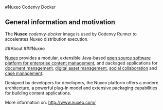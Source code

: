 #Nuxeo Codenvy Docker

## General information and motivation

The **Nuxeo** _codenvy-docker_ image is used by Codenvy Runner to accelerates Nuxeo distribution execution.

##About
###Nuxeo

[Nuxeo](http://www.nuxeo.com) provides a modular, extensible Java-based [open source software platform for enterprise content management](http://www.nuxeo.com/en/products/content-management-platform), and packaged applications for [document management](http://www.nuxeo.com/en/products/document-management), [digital asset management](http://www.nuxeo.com/en/products/digital-asset-management), [social collaboration](http://www.nuxeo.com/en/products/social-collaboration) and [case management](http://www.nuxeo.com/en/products/case-management).

Designed by developers for developers, the Nuxeo platform offers a modern architecture, a powerful plug-in model and extensive packaging capabilities for building content applications.

More information on: <http://www.nuxeo.com/>
